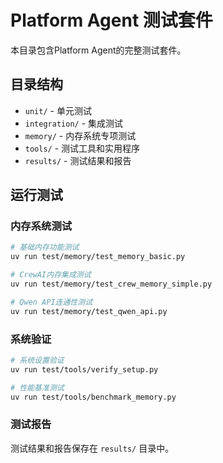 # Platform Agent 测试套件

本目录包含Platform Agent的完整测试套件。

## 目录结构

- `unit/` - 单元测试
- `integration/` - 集成测试  
- `memory/` - 内存系统专项测试
- `tools/` - 测试工具和实用程序
- `results/` - 测试结果和报告

## 运行测试

### 内存系统测试
```bash
# 基础内存功能测试
uv run test/memory/test_memory_basic.py

# CrewAI内存集成测试
uv run test/memory/test_crew_memory_simple.py

# Qwen API连通性测试
uv run test/memory/test_qwen_api.py
```

### 系统验证
```bash
# 系统设置验证
uv run test/tools/verify_setup.py

# 性能基准测试
uv run test/tools/benchmark_memory.py
```

### 测试报告

测试结果和报告保存在 `results/` 目录中。